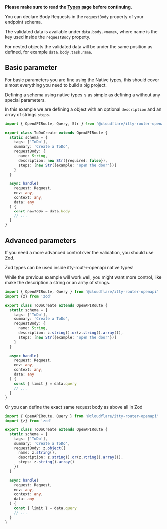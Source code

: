 **Please make sure to read the [Types](../types.md) page before continuing.**


You can declare Body Requests in the `requestBody` property of your endpoint schema.

The validated data is available under `data.body.<name>`, where name is the key used inside the `requestBody` property.

For nested objects the validated data will be under the same position as defined, for example `data.body.task.name`.
 
## Basic parameter

For basic parameters you are fine using the Native types, this should cover almost everything you need to build a big
project.

Defining a schema using native types is as simple as defining a without any special parameters.

In this example we are defining a object with an optional `description` and an array of strings `steps`.

```ts hl_lines="7-11"
import { OpenAPIRoute, Query, Str } from '@cloudflare/itty-router-openapi'

export class ToDoCreate extends OpenAPIRoute {
  static schema = {
    tags: ['ToDo'],
    summary: 'Create a ToDo',
    requestBody: {
      name: String,
      description: new Str({required: false}),
      steps: [new Str({example: 'open the door'})]
    }
  }

  async handle(
    request: Request,
    env: any,
    context: any,
    data: any
  ) {
    const newToDo = data.body
    // ...
  }
}
```

## Advanced parameters

If you need a more advanced control over the validation, you should use [Zod](https://zod.dev/).

Zod types can be used inside itty-router-openapi native types!

While the previous example will work well, you might want more control, like make the description a string or an array of strings.

```ts hl_lines="8-12"
import { OpenAPIRoute, Query } from '@cloudflare/itty-router-openapi'
import {z} from 'zod'

export class ToDoCreate extends OpenAPIRoute {
  static schema = {
    tags: ['ToDo'],
    summary: 'Create a ToDo',
    requestBody: {
      name: String,
      description: z.string().or(z.string().array()),
      steps: [new Str({example: 'open the door'})]
    }
  }

  async handle(
    request: Request,
    env: any,
    context: any,
    data: any
  ) {
    const { limit } = data.query
    // ...
  }
}
```

Or you can define the exact same request body as above all in Zod

```ts hl_lines="8-12"
import { OpenAPIRoute, Query } from '@cloudflare/itty-router-openapi'
import {z} from 'zod'

export class ToDoCreate extends OpenAPIRoute {
  static schema = {
    tags: ['ToDo'],
    summary: 'Create a ToDo',
    requestBody: z.object({
      name: z.string(),
      description: z.string().or(z.string().array()),
      steps: z.string().array()
    })
  }

  async handle(
    request: Request,
    env: any,
    context: any,
    data: any
  ) {
    const { limit } = data.query
    // ...
  }
}
```
